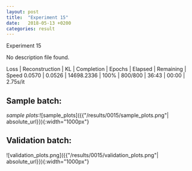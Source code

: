 ```yaml
---
layout: post
title:  "Experiment 15"
date:   2018-05-13 +0200
categories: result
---
```

Experiment 15

No description file found.

Loss | Reconstruction | KL | Completion | Epochs | Elapsed | Remaining | Speed
0.0570 | 0.0526 | 14698.2336 | 100% | 800/800 | 36:43 | 00:00 | 2.75s/it



## **Sample batch**:

_sample plots_:![sample_plots]({{"/results/0015/sample_plots.png"| absolute_url}}){:width="1000px"}

## **Validation batch**:

![validation_plots.png]({{"/results/0015/validation_plots.png"| absolute_url}}){:width="1000px"}
